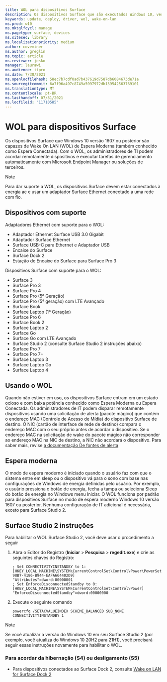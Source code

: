 ```yaml
---
title: WOL para dispositivos Surface
description: Os dispositivos Surface que são executados Windows 10, versão 1607 ou posterior e usam um adaptador Surface Ethernet para se conectar a uma rede com fio são capazes de wake on lan (WOL) a partir de Modern Standby.
keywords: update, deploy, driver, wol, wake-on-lan
ms.prod: w10
ms.mktglfcycl: manage
ms.pagetype: surface, devices
ms.sitesec: library
ms.localizationpriority: medium
author: coveminer
ms.author: greglin
ms.topic: article
ms.reviewer: jesko
manager: laurawi
ms.audience: itpro
ms.date: 7/30/2021
ms.openlocfilehash: 58ec7b7cdf0ad7b437619d7587db6084673de71a
ms.sourcegitcommit: 6a7f96a497c8749a5997972db139542563769101
ms.translationtype: MT
ms.contentlocale: pt-BR
ms.lasthandoff: 07/31/2021
ms.locfileid: "11710585"
---
```

# <a name="wake-on-lan-for-surface-devices"></a>WOL para dispositivos Surface 

Os dispositivos Surface que Windows 10 versão 1607 ou posterior são capazes de Wake On LAN (WOL) de Espera Moderna (também conhecido como Espera Conectada). Com o WOL, os administradores de TI podem acordar remotamente dispositivos e executar tarefas de gerenciamento automaticamente com Microsoft Endpoint Manager ou soluções de terceiros.

>[!NOTE]
>Para dar suporte a WOL, os dispositivos Surface devem estar conectados à energia ac e usar um adaptador Surface Ethernet conectado a uma rede com fio.

## <a name="supported-devices"></a>Dispositivos com suporte

Adaptadores Ethernet com suporte para o WOL:

- Adaptador Ethernet Surface USB 3.0 Gigabit 
- Adaptador Surface Ethernet
- Surface USB-C para Ethernet e Adaptador USB
- Encaixe do Surface
- Surface Dock 2
- Estação de Encaixe do Surface para Surface Pro 3

Dispositivos Surface com suporte para o WOL:

- Surface 3
- Surface Pro 3
- Surface Pro 4
- Surface Pro (5ª Geração)
- Surface Pro (5ª geração) com LTE Avançado
- Surface Book
- Surface Laptop (1ª Geração)
- Surface Pro 6
- Surface Book 2
- Surface Laptop 2
- Surface Go
- Surface Go com LTE Avançado
- Surface Studio 2 (consulte Surface Studio 2 instruções abaixo)
- Surface Pro 7
- Surface Pro 7+
- Surface Laptop 3
- Surface Laptop Go
- Surface Laptop 4

## <a name="using-wol"></a>Usando o WOL 

Quando não estiver em uso, os dispositivos Surface entram em um estado ocioso e com baixa potência conhecido como Espera Moderna ou Espera Conectada. Os administradores de IT podem disparar remotamente dispositivos usando uma solicitação de alerta (pacote mágico) que contém o endereço MAC (Controle de Acesso de Mídia) do dispositivo Surface de destino. O NIC (cartão de interface de rede de destino) compara o endereço MAC com o seu próprio antes de acordar o dispositivo. Se o endereço MAC na solicitação de wake do pacote mágico não corresponder ao endereço MAC na NIC de destino, a NIC não acordará o dispositivo. Para saber mais, revise [a documentação De fontes de alerta](/windows-hardware/design/device-experiences/modern-standby-wake-sources)

## <a name="modern-standby"></a>Espera moderna

O modo de espera moderno é iniciado quando o usuário faz com que o sistema entre em sleep ou o dispositivo vá para o sono com base nas configurações de Windows de energia definidas pelo usuário. Por exemplo, o usuário pressiona o botão de energia, fecha a tampa ou seleciona Sleep do botão de energia no Windows menu Iniciar. O WOL funciona por padrão para dispositivos Surface no modo de espera moderno Windows 10 versão 1607 ou posterior. Nenhuma configuração de IT adicional é necessária, exceto para Surface Studio 2.

## <a name="surface-studio-2-instructions"></a>Surface Studio 2 instruções

Para habilitar o WOL Surface Studio 2, você deve usar o procedimento a seguir

1. Abra o Editor do Registro (**Iniciar**  >  **Pesquisa**  >  **regedit.exe**) e crie as seguintes chaves do Registro:

   ```console
   ; Set CONNECTIVITYINSTANDBY to 1:
   [HKEY_LOCAL_MACHINE\SYSTEM\CurrentControlSet\Control\Power\PowerSettings\F15576E8-98B7-4186-B944-EAFA664402D9]
   "Attributes"=dword:00000001
   ; Set EnforceDisconnectedStandby to 0:
   [HKEY_LOCAL_MACHINE\SYSTEM\CurrentControlSet\Control\Power]
   "EnforceDisconnectedStandby"=dword:00000000
   ```

2. Execute o seguinte comando

    ```powercfg /SETACVALUEINDEX SCHEME_BALANCED SUB_NONE CONNECTIVITYINSTANDBY 1```

> [!NOTE]
> Se você atualizar a versão do Windows 10 em seu Surface Studio 2 (por exemplo, você atualiza do Windows 10 20H2 para 21H1), você precisará seguir essas instruções novamente para habilitar o WOL.


### <a name="to-wake-from-hibernation-s4-or-shutdown-s5"></a>Para acordar da hibernação (S4) ou desligamento (S5) 

- Para dispositivos conectados ao Surface Dock 2, consulte [Wake on LAN for Surface Dock 2](wake-on-lan-surface-dock2.md)

